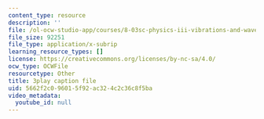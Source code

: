 ```yaml
---
content_type: resource
description: ''
file: /ol-ocw-studio-app/courses/8-03sc-physics-iii-vibrations-and-waves-fall-2016/5662f2c096015f92ac324c2c36c8f5ba_mqhO9GT8hD4.vtt
file_size: 92251
file_type: application/x-subrip
learning_resource_types: []
license: https://creativecommons.org/licenses/by-nc-sa/4.0/
ocw_type: OCWFile
resourcetype: Other
title: 3play caption file
uid: 5662f2c0-9601-5f92-ac32-4c2c36c8f5ba
video_metadata:
  youtube_id: null
---
```

